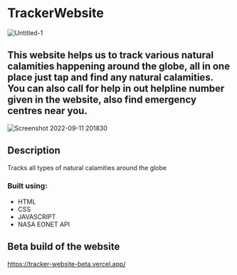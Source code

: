 # TrackerWebsite

![Untitled-1](https://user-images.githubusercontent.com/63924604/189534145-9864697c-7c6e-44e9-bcc4-811debf268d4.png)

## **This website helps us to track various natural calamities happening around the globe, all in one place just tap and find any natural calamities. You can also call for help in out helpline number given in the website, also find emergency centres near you.**

![Screenshot 2022-09-11 201830](https://user-images.githubusercontent.com/63924604/189534103-6cd57f6e-0aec-4a10-b149-c91d489a3239.png)

## Description

Tracks all types of natural calamities around the globe

### Built using:
* HTML
* CSS
* JAVASCRIPT
* NASA EONET API


## Beta build of the website
https://tracker-website-beta.vercel.app/
